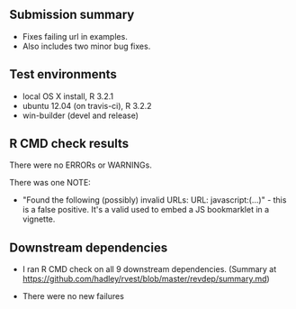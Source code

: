 ## Submission summary

* Fixes failing url in examples.
* Also includes two minor bug fixes.

## Test environments

* local OS X install, R 3.2.1
* ubuntu 12.04 (on travis-ci), R 3.2.2
* win-builder (devel and release)

## R CMD check results
There were no ERRORs or WARNINGs.

There was one NOTE:

* "Found the following (possibly) invalid URLs: URL: javascript:(...)" - 
  this is a false positive. It's a valid used to embed a JS bookmarklet in
  a vignette.

## Downstream dependencies

* I ran R CMD check on all 9 downstream dependencies. (Summary at 
  https://github.com/hadley/rvest/blob/master/revdep/summary.md)
  
* There were no new failures
